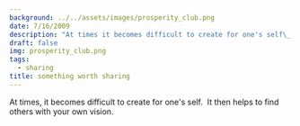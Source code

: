 ```yaml
---
background: ../../assets/images/prosperity_club.png
date: 7/16/2009
description: "At times it becomes difficult to create for one's self\_ It then helps to find others with your own v..."
draft: false
img: prosperity_club.png
tags:
  - sharing
title: something worth sharing
---
```


At times, it becomes difficult to create for one's self.  It then helps to find others with your own vision.
